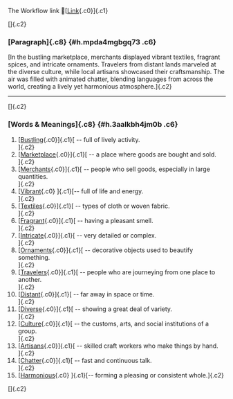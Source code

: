The Workflow link
👏[[Link](https://www.google.com/url?q=http://www.google.com&sa=D&source=editors&ust=1757137331267139&usg=AOvVaw1M4hEz6LWz9ynRS_pGS72j){.c0}]{.c1}

[]{.c2}

### [Paragraph]{.c8} {#h.mpda4mgbgq73 .c6}

[In the bustling marketplace, merchants displayed vibrant textiles,
fragrant spices, and intricate ornaments. Travelers from distant lands
marveled at the diverse culture, while local artisans showcased their
craftsmanship. The air was filled with animated chatter, blending
languages from across the world, creating a lively yet harmonious
atmosphere.]{.c2}

------------------------------------------------------------------------

[]{.c2}

### [Words & Meanings]{.c8} {#h.3aalkbh4jm0b .c6}

1.  [[Bustling](https://www.google.com/url?q=http://www.google.com&sa=D&source=editors&ust=1757137331269465&usg=AOvVaw0-yjWxk-Uu37J-U8ZyBp4z){.c0}]{.c1}[ --
    full of lively activity.\
    ]{.c2}
2.  [[Marketplace](https://www.google.com/url?q=http://www.google.com&sa=D&source=editors&ust=1757137331270025&usg=AOvVaw3IeyqY0qyTLE9NkSBOaFVr){.c0}]{.c1}[ --
    a place where goods are bought and sold.\
    ]{.c2}
3.  [[Merchants](https://www.google.com/url?q=http://www.google.com&sa=D&source=editors&ust=1757137331270269&usg=AOvVaw2hmp6Os-e4EyKiTotV8DKz){.c0}]{.c1}[ --
    people who sell goods, especially in large quantities.\
    ]{.c2}
4.  [[Vibrant](https://www.google.com/url?q=http://www.google.com&sa=D&source=editors&ust=1757137331270662&usg=AOvVaw1OSRF5NmbYdW5qBI4okw74){.c0}
    ]{.c1}[-- full of life and energy.\
    ]{.c2}
5.  [[Textiles](https://www.google.com/url?q=http://www.google.com&sa=D&source=editors&ust=1757137331271101&usg=AOvVaw0FONWZmdxJzfdfRN7Gwtfx){.c0}]{.c1}[ --
    types of cloth or woven fabric.\
    ]{.c2}
6.  [[Fragrant](https://www.google.com/url?q=http://www.google.com&sa=D&source=editors&ust=1757137331271498&usg=AOvVaw3rVYMTNfNfzQvOxwk6cPIN){.c0}]{.c1}[ --
    having a pleasant smell.\
    ]{.c2}
7.  [[Intricate](https://www.google.com/url?q=http://www.google.com&sa=D&source=editors&ust=1757137331271889&usg=AOvVaw2N0LLbs4DMgDTXn4s1Tt8A){.c0}]{.c1}[ --
    very detailed or complex.\
    ]{.c2}
8.  [[Ornaments](https://www.google.com/url?q=http://www.google.com&sa=D&source=editors&ust=1757137331272320&usg=AOvVaw3ESMaEIv5kyWvv4YzCJWYt){.c0}]{.c1}[ --
    decorative objects used to beautify something.\
    ]{.c2}
9.  [[Travelers](https://www.google.com/url?q=http://www.google.com&sa=D&source=editors&ust=1757137331272850&usg=AOvVaw36nCFmHOVHY1TirhRJmmQN){.c0}]{.c1}[ --
    people who are journeying from one place to another.\
    ]{.c2}
10. [[Distant](https://www.google.com/url?q=http://www.google.com&sa=D&source=editors&ust=1757137331273259&usg=AOvVaw1fgB1ZzrdvEw_bzhqI6LWr){.c0}]{.c1}[ --
    far away in space or time.\
    ]{.c2}
11. [[Diverse](https://www.google.com/url?q=http://www.google.com&sa=D&source=editors&ust=1757137331273789&usg=AOvVaw0Nl5Trki2YZ4hM5TCrN9wr){.c0}]{.c1}[ --
    showing a great deal of variety.\
    ]{.c2}
12. [[Culture](https://www.google.com/url?q=http://www.google.com&sa=D&source=editors&ust=1757137331274193&usg=AOvVaw2j0lTPwjQR_-n_bEYc1xxW){.c0}]{.c1}[ --
    the customs, arts, and social institutions of a group.\
    ]{.c2}
13. [[Artisans](https://www.google.com/url?q=http://www.google.com&sa=D&source=editors&ust=1757137331274598&usg=AOvVaw1DzwWo09EmZNqbSkN8ghgJ){.c0}]{.c1}[ --
    skilled craft workers who make things by hand.\
    ]{.c2}
14. [[Chatter](https://www.google.com/url?q=http://www.google.com&sa=D&source=editors&ust=1757137331275205&usg=AOvVaw2jM5GY8n-5r3r5zntsKUWG){.c0}]{.c1}[ --
    fast and continuous talk.\
    ]{.c2}
15. [[Harmonious](https://www.google.com/url?q=http://www.google.com&sa=D&source=editors&ust=1757137331275513&usg=AOvVaw0IXODN5CMo9AxLuP8eK6p_){.c0}
    ]{.c1}[-- forming a pleasing or consistent whole.]{.c2}

[]{.c2}
